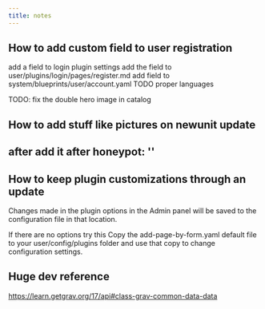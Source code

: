 ```yaml
---
title: notes
---
```


## How to add custom field to user registration
add a field to login plugin settings
add the field to user/plugins/login/pages/register.md
add field to system/blueprints/user/account.yaml
TODO proper languages

TODO: fix the double hero image in catalog

## How to add stuff like pictures on newunit update
after add it after
honeypot: ''
---

## How to keep plugin customizations through an update
Changes made in the plugin options in the Admin panel will be saved to the configuration file in that location.

If there are no options try this
Copy the add-page-by-form.yaml default file to your user/config/plugins folder and use that copy to change configuration settings.

## Huge dev reference
https://learn.getgrav.org/17/api#class-grav-common-data-data